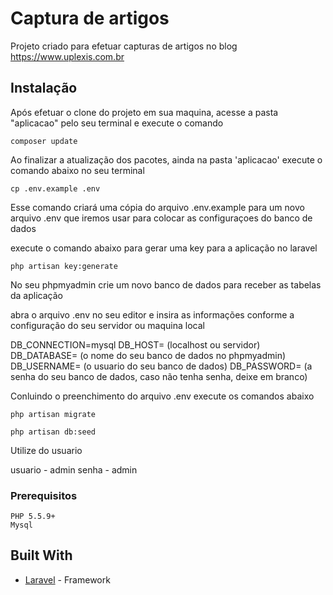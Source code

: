 # Captura de artigos

Projeto criado para efetuar capturas de artigos no blog https://www.uplexis.com.br

## Instalação

Após efetuar o clone do projeto em sua maquina, acesse a pasta "aplicacao" pelo seu terminal e execute o comando


```
composer update
```

Ao finalizar a atualização dos pacotes, ainda na pasta 'aplicacao' execute o comando abaixo no seu terminal 

```
cp .env.example .env
```

Esse comando criará uma cópia do arquivo .env.example para um novo arquivo .env que iremos usar para colocar as configuraçoes do banco de dados

execute o comando abaixo para gerar uma key para a aplicação no laravel


```
php artisan key:generate 
```

No seu phpmyadmin crie um novo banco de dados para receber as tabelas da aplicação

abra o arquivo .env no seu editor e insira as informações conforme a configuração do seu servidor ou maquina local 

DB_CONNECTION=mysql
DB_HOST= (localhost ou servidor)
DB_DATABASE= (o nome do seu banco de dados no phpmyadmin)
DB_USERNAME= (o usuario do seu banco de dados)
DB_PASSWORD= (a senha do seu banco de dados, caso não tenha senha, deixe em branco)

Conluindo o preenchimento do arquivo .env execute os comandos abaixo

```
php artisan migrate

php artisan db:seed
```

Utilize do usuario

usuario - admin
senha - admin



### Prerequisitos


```
PHP 5.5.9+
Mysql
```

## Built With

* [Laravel](https://www.laravel.com/docs/5.1) - Framework


